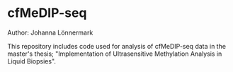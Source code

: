 # cfMeDIP-seq
Author: Johanna Lönnermark

This repository includes code used for analysis of cfMeDIP-seq data in the master's thesis; 
"Implementation of Ultrasensitive Methylation Analysis in Liquid Biopsies".
